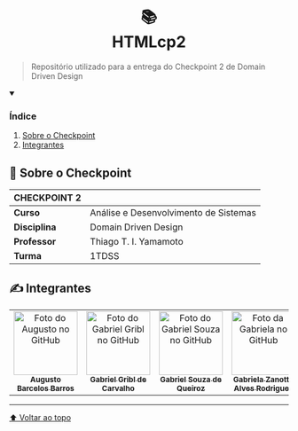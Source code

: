 <h1 align="center">
📚<br>HTMLcp2
</h1>

<p align="center">
</p>

> Repositório utilizado para a entrega do Checkpoint 2 de Domain Driven Design

<details open>
  <summary><h3><strong>Índice</strong></h3></summary>
  <ol>
    <li><a href="#sobre">Sobre o Checkpoint</a></li>
    <li><a href="#autores">Integrantes</a></li>
  </ol>
</details>

<h2 name="sobre">📖 Sobre o Checkpoint</h2>

| **CHECKPOINT 2** |                                       |
| ---------------- | ------------------------------------- |
| **Curso**        | Análise e Desenvolvimento de Sistemas |
| **Disciplina**   | Domain Driven Design                  |
| **Professor**    | Thiago T. I. Yamamoto                 |
| **Turma**        | 1TDSS                                 |

<h2 name="autores">✍️ Integrantes</h2>
<table>
  <tr>
    <td align="center">
      <a href="https://github.com/Asteriuz">
        <img src="https://avatars.githubusercontent.com/u/89879115?v=4" width="115px;" alt="Foto do Augusto no GitHub"/><br>
        <sub>
          <strong>Augusto Barcelos Barros</strong>
        </sub>
      </a>
    </td>
    <td align="center">
      <a href="https://github.com/gribl88">
        <img src="https://avatars.githubusercontent.com/u/126920453?v=4" width="115px;" alt="Foto do Gabriel Gribl no GitHub"/><br>
        <sub>
          <strong>Gabriel Gribl de Carvalho</strong>
        </sub>
      </a>
    </td>
    <td align="center">
      <a href="https://github.com/GabrielSouzaQ">
        <img src="https://avatars.githubusercontent.com/u/126726456?v=4" width="115px;" alt="Foto do Gabriel Souza no GitHub"/><br>
        <sub>
          <strong>Gabriel Souza de Queiroz</strong>
        </sub>
      </a>
    </td>
    <td align="center">
      <a href="https://github.com/GabsBecca">
        <img src="https://avatars.githubusercontent.com/u/126920756?v=4" width="115px;" alt="Foto da Gabriela no GitHub"/><br>
        <sub>
          <strong>Gabriela Zanotto Alves Rodrigues</strong>
        </sub>
      </a>
  </tr>
</table>

---

[⬆ Voltar ao topo](#HTMLcp1)
